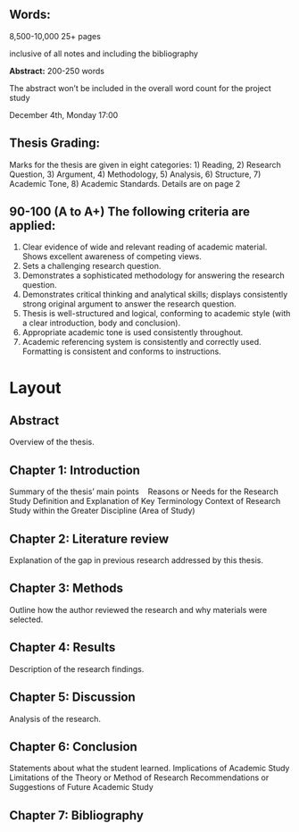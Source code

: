 
## Words:
8,500-10,000
25+ pages

inclusive of all notes and including the bibliography

**Abstract:**
200-250 words

The abstract won’t be included in the overall word count for the project study

 December 4th, Monday 17:00
## Thesis Grading:
Marks for the thesis are given in eight categories: 1) Reading, 2) Research Question, 3) Argument, 4) Methodology, 5) Analysis, 6) Structure, 7) Academic Tone, 8) Academic Standards. Details are on page 2

## 90-100 (A to A+) The following criteria are applied:
1. Clear evidence of wide and relevant reading of academic material. Shows excellent awareness of competing views. 
2. Sets a challenging research question. 
3. Demonstrates a sophisticated methodology for answering the research question.
4. Demonstrates critical thinking and analytical skills; displays consistently strong original argument to answer the research question. 
5. Thesis is well-structured and logical, conforming to academic style (with a clear introduction, body and conclusion). 
6. Appropriate academic tone is used consistently throughout.
7. Academic referencing system is consistently and correctly used. Formatting is consistent and conforms to instructions.

#  Layout

## Abstract
Overview of the thesis.
## Chapter 1: Introduction
Summary of the thesis’ main points   
Reasons or Needs for the Research Study
Definition and Explanation of Key Terminology
Context of Research Study within the Greater Discipline (Area of Study)
## Chapter 2: Literature review
Explanation of the gap in previous research addressed by this thesis.
## Chapter 3: Methods
Outline how the author reviewed the research and why materials were selected.   
## Chapter 4: Results
Description of the research findings.
## Chapter 5: Discussion
Analysis of the research.
## Chapter 6: Conclusion
Statements about what the student learned.
Implications of Academic Study
Limitations of the Theory or Method of Research
Recommendations or Suggestions of Future Academic Study
## Chapter 7: Bibliography

